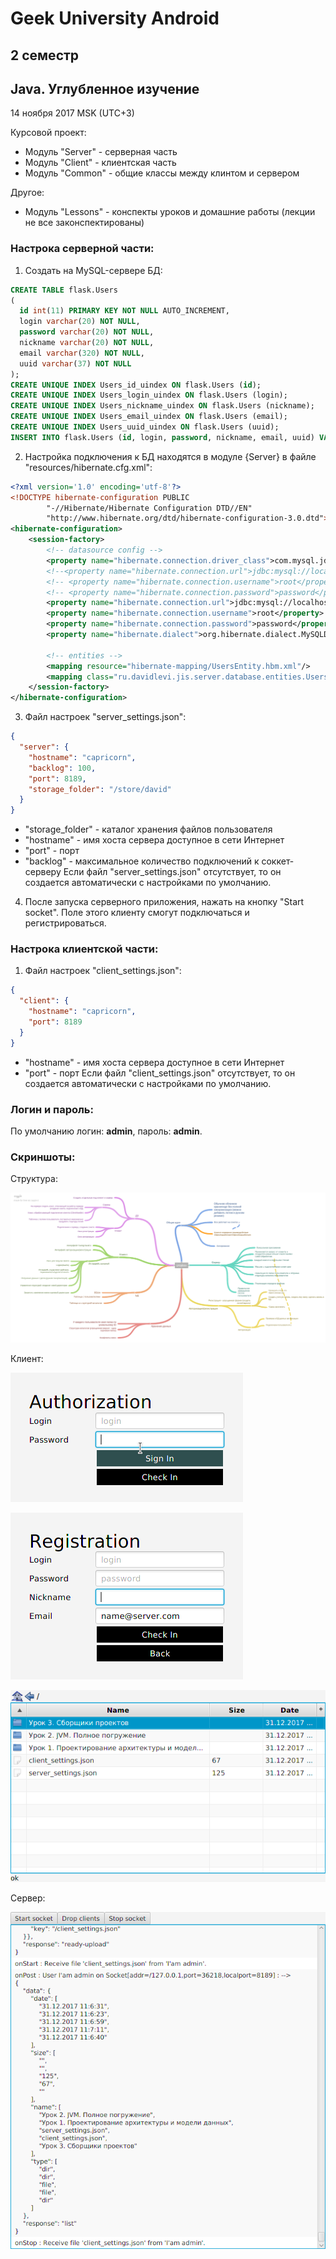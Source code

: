 # Geek University Android 
## 2 семестр
## Java. Углубленное изучение
14 ноября 2017 MSK (UTC+3)

Курсовой проект:
- Модуль "Server" - серверная часть 
- Модуль "Client" - клиентская часть
- Модуль "Common" - общие классы между клинтом и сервером

Другое:
- Модуль "Lessons" - конспекты уроков и домашние работы (лекции не все законспектированы)


### Настрока серверной части:

1. Создать на MySQL-сервере БД:
```sql
CREATE TABLE flask.Users
(
  id int(11) PRIMARY KEY NOT NULL AUTO_INCREMENT,
  login varchar(20) NOT NULL,
  password varchar(20) NOT NULL,
  nickname varchar(20) NOT NULL,
  email varchar(320) NOT NULL,
  uuid varchar(37) NOT NULL
);
CREATE UNIQUE INDEX Users_id_uindex ON flask.Users (id);
CREATE UNIQUE INDEX Users_login_uindex ON flask.Users (login);
CREATE UNIQUE INDEX Users_nickname_uindex ON flask.Users (nickname);
CREATE UNIQUE INDEX Users_email_uindex ON flask.Users (email);
CREATE UNIQUE INDEX Users_uuid_uindex ON flask.Users (uuid);
INSERT INTO flask.Users (id, login, password, nickname, email, uuid) VALUES (1, 'admin', 'admin', 'I''am admin', 'gDavidLevy@gmail.com', '1000');
```

2. Настройка подключения к БД находятся в модуле {Server} в файле "resources/hibernate.cfg.xml":
```xml
<?xml version='1.0' encoding='utf-8'?>
<!DOCTYPE hibernate-configuration PUBLIC
        "-//Hibernate/Hibernate Configuration DTD//EN"
        "http://www.hibernate.org/dtd/hibernate-configuration-3.0.dtd">
<hibernate-configuration>
    <session-factory>
        <!-- datasource config -->
        <property name="hibernate.connection.driver_class">com.mysql.jdbc.Driver</property>
        <!--<property name="hibernate.connection.url">jdbc:mysql://localhost:3306/flask?useSSL=false</property>-->
        <!-- <property name="hibernate.connection.username">root</property>-->
        <!-- <property name="hibernate.connection.password">password</property>-->
        <property name="hibernate.connection.url">jdbc:mysql://localhost:3306/flask?useSSL=false</property>
        <property name="hibernate.connection.username">root</property>
        <property name="hibernate.connection.password">password</property>
        <property name="hibernate.dialect">org.hibernate.dialect.MySQLDialect</property>

        <!-- entities -->
        <mapping resource="hibernate-mapping/UsersEntity.hbm.xml"/>
        <mapping class="ru.davidlevi.jis.server.database.entities.UsersEntity"/>
    </session-factory>
</hibernate-configuration>
```

3. Файл настроек "server_settings.json":
```json
{
  "server": {
    "hostname": "capricorn",
    "backlog": 100,
    "port": 8189,
    "storage_folder": "/store/david"  
  }
}
```
- "storage_folder" - каталог хранения файлов пользователя
- "hostname" - имя хоста сервера доступное в сети Интернет
- "port" - порт
- "backlog" - максимальное количество подключений к соккет-серверу 
Если файл "server_settings.json" отсутствует, то он создается автоматически с настройками по умолчанию.

4. После запуска серверного приложения, нажать на кнопку "Start socket". Поле этого клиенту смогут подключаться и регистрироваться.

### Настрока клиентской части:

1. Файл настроек "сlient_settings.json":
```json
{
  "client": {
    "hostname": "capricorn",
    "port": 8189
  }
}
```
- "hostname" - имя хоста сервера доступное в сети Интернет
- "port" - порт
Если файл "сlient_settings.json" отсутствует, то он создается автоматически с настройками по умолчанию.

### Логин и пароль:
По умолчанию логин: **admin**, пароль: **admin**.

### Скриншоты:

Структура:

![Alt text](screen00.png)

Клиент:

![Alt text](screen01.png)

![Alt text](screen02.png)

![Alt text](screen03.png)

Сервер:

![Alt text](screen04.png)

